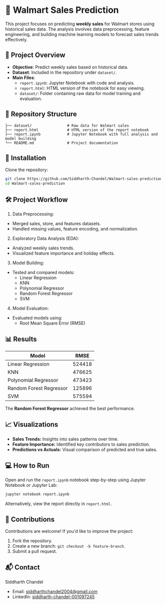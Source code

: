 # 🛒 Walmart Sales Prediction

This project focuses on predicting **weekly sales** for Walmart stores using historical sales data. The analysis involves data preprocessing, feature engineering, and building machine learning models to forecast sales trends effectively.

## 🚀 Project Overview

- **Objective**: Predict weekly sales based on historical data.
- **Dataset**: Included in the repository under `dataset/`.
- **Main Files**:
  - `report.ipynb`: Jupyter Notebook with code and analysis.
  - `report.html`: HTML version of the notebook for easy viewing.
  - `dataset/`: Folder containing raw data for model training and evaluation.

## 📁 Repository Structure

```plaintext
├── dataset/                # Raw data for Walmart sales
├── report.html             # HTML version of the report notebook
├── report.ipynb            # Jupyter Notebook with full analysis and model building
└── README.md               # Project documentation
```

## 🔧 Installation
Clone the repository:
```bash
git clone https://github.com/Siddharth-Chandel/Walmart-sales-prediction.git
cd Walmart-sales-prediction
```

## 🛠️ Project Workflow
1. Data Preprocessing:
- Merged sales, store, and features datasets.
- Handled missing values, feature encoding, and normalization.

2. Exploratory Data Analysis (EDA):
- Analyzed weekly sales trends.
- Visualized feature importance and holiday effects.

3. Model Building:
- Tested and compared models:
  - Linear Regression
  - KNN
  - Polynomial Regressor
  - Random Forest Regressor
  - SVM

4. Model Evaluation:
- Evaluated models using:
  - Root Mean Square Error (RMSE)

## 📊 Results
| Model                   |	 RMSE         |
| ----------------------  | ------------- |
| Linear Regression	      | 524418        |
| KNN                     | 476625        |
| Polynomial Regressor    | 473423        |
| Random Forest Regressor | 125896        |
| SVM                     | 575594        |

The **Random Forest Regressor** achieved the best performance.

## 📈 Visualizations
- **Sales Trends:** Insights into sales patterns over time.
- **Feature Importance:** Identified key contributors to sales prediction.
- **Predictions vs Actuals:** Visual comparison of predicted and true sales.

## 💻 How to Run
Open and run the `report.ipynb` notebook step-by-step using Jupyter Notebook or Jupyter Lab:

```bash
jupyter notebook report.ipynb
```

Alternatively, view the report directly in `report.html`.

## 🤝 Contributions
Contributions are welcome! If you'd like to improve the project:

1. Fork the repository.
2. Create a new branch: ``` git checkout -b feature-branch ```.
3. Submit a pull request.

## 📬 Contact
Siddharth Chandel

- Email: siddharthchandel2004@gmail.com
- LinkedIn: [siddharth-chandel-001097245](https://www.linkedin.com/in/siddharth-chandel-001097245/)
